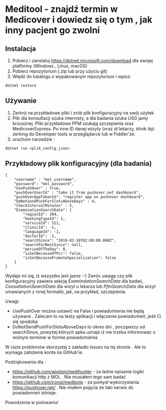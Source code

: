 # Meditool - znajdź termin w Medicover i dowiedz się o tym , jak inny pacjent go zwolni

## Instalacja
1. Pobierz i zanstaluj https://dotnet.microsoft.com/download dla swojej platformy (Windows , Linux, macOS)
2. Pobierz repozytorium (.zip lub przy użyciu git)
3. Wejdź do katalogu z wypakowanym repozytorium i wpisz:
```
dotnet restore
```

## Używanie
1. Zerknij na przykładowe pliki i zrób plik konfiguracyjny na swój użytek
2. Plik dla konsultacji szuka internisty, a dla badania szuka USG jamy brzusznej. Pliki przykładowe PFM szukają szczepienia oraz MedicoverExpress.  Po inne ID danej wizyty (oraz id lekarzy, klinik itp) zerking do  Developer tools w przeglądarce lub w Fiddler'ze. 
3. uruchom narzedzie :
```
dotnet run <plik_config.json>
```

## Przykładowy plik konfiguracyjny (dla badania)
```
{
    "username" : "mol_username",
    "password": "mol_password",
    "UsePushOver" : true,
    "pushOverUserId" : "take it from pushover.net dashboard",
    "pushOverAppTokenId": "register app on pushover dashboard",
    "DoNotSendPushForSlotsAboveDays" : 4,
    "CheckIntervalMinutes" : 5,
    "ExaminationSearchData": {
        "regionId": 204,
        "bookingTypeId": 1,
        "serviceId": 521,
        "clinicId": -1,
        "languageId": -1,
        "doctorId": -1,
        "searchSince": "2019-02-18T02:00:00.000Z",
        "searchForNextSince": null,
        "periodOfTheDay": 0,
        "isSetBecauseOfPcc": false,
        "isSetBecausePromoteSpecialization": false
    }
}
```
Wydaje mi się, iż wszystko jest jasne :-) Zwróc uwagę czy plik konfiguracyjny zawiera sekcję *ExamindationSearchData* dla badań,  *ConsultationSearchData* dla wizyt u lekarza lub *PfmSearchData* dla wizyt umawianych z innej formatki, jak, na przykład, szczepienia. 

Uwagi:
* UsePushOver można ustawić na False i powiadomienia nie będą używane . Zalecam to na testy aplikacji i włączenie powiadomień, jeśli Ci się spodoba
* DoNotSendPushForSlotsAboveDays to okres dni , począwszy od searchSince, powyżej których apka uznaje iż nie trzeba informowac o wolnym terminie w formie powiadomienia

W razie problemów skorzystaj z zakładki *Issues* na tej stronie . Ale to wymaga założenia konta na GitHub'ie. 

Podziękowania dla :
* https://github.com/apqlzm/medihunter - za ładne opisanie logiki komunikacji http z MOL . Nie musiałem tego sam badać
* https://github.com/consi/medisnip - za pomysł wykorzystania https://pushover.net/ . Nie miałem pojęcia że taki serwis do powiadomień istnieje. 

Powodzenia w polowaniu!
